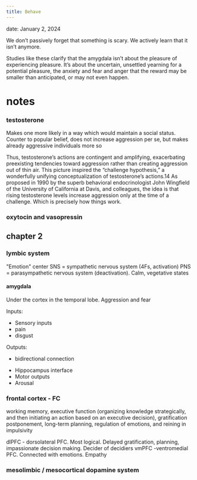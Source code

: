```yaml
---
title: Behave
---
```

date: January 2, 2024

We don’t passively forget that something is scary. We actively learn that it isn’t anymore.


Studies like these clarify that the amygdala isn’t about the pleasure of experiencing pleasure. It’s about the uncertain, unsettled yearning for a potential pleasure, the anxiety and fear and anger that the reward may be smaller than anticipated, or may not even happen.

# notes

### testosterone 
Makes one more likely in a way which would maintain a social status. Counter to popular belief, does not increase aggression per se, but makes already aggressive individuals more so

Thus, testosterone’s actions are contingent and amplifying, exacerbating preexisting tendencies toward aggression rather than creating aggression out of thin air. This picture inspired the “challenge hypothesis,” a wonderfully unifying conceptualization of testosterone’s actions.14 As proposed in 1990 by the superb behavioral endocrinologist John Wingfield of the University of California at Davis, and colleagues, the idea is that rising testosterone levels increase aggression only at the time of a challenge. Which is precisely how things work.


### oxytocin and vasopressin

## chapter 2 
### lymbic system 
"Emotion" center
SNS = sympathetic nervous system (4Fs, activation)
PNS = parasympathetic nervous system (deactivation). Calm, vegetative states

#### amygdala
Under the cortex in the temporal lobe.
Aggression and fear 

Inputs:
* Sensory inputs 
* pain
* disgust 

Outputs:
- bidirectional connection
* Hippocampus interface 
* Motor outputs 
* Arousal


### frontal cortex - FC

working memory, executive function (organizing knowledge strategically, and then initiating an action based on an executive decision), gratification postponement, long-term planning, regulation of emotions, and reining in impulsivity

dlPFC - dorsolateral PFC. Most logical. Delayed gratification, planning, impassionate decision making. Decider of decidiers 
vmPFC -ventromedial PFC. Connected with emotions. Empathy 

### mesolimbic / mesocortical dopamine system 


